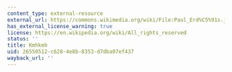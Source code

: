 ```yaml
---
content_type: external-resource
external_url: https://commons.wikimedia.org/wiki/File:Paul_Erd%C5%91s.jpg
has_external_license_warning: true
license: https://en.wikipedia.org/wiki/All_rights_reserved
status: ''
title: Kmhkmh
uid: 26550512-c628-4e8b-8353-d7dba07ef437
wayback_url: ''
---
```

